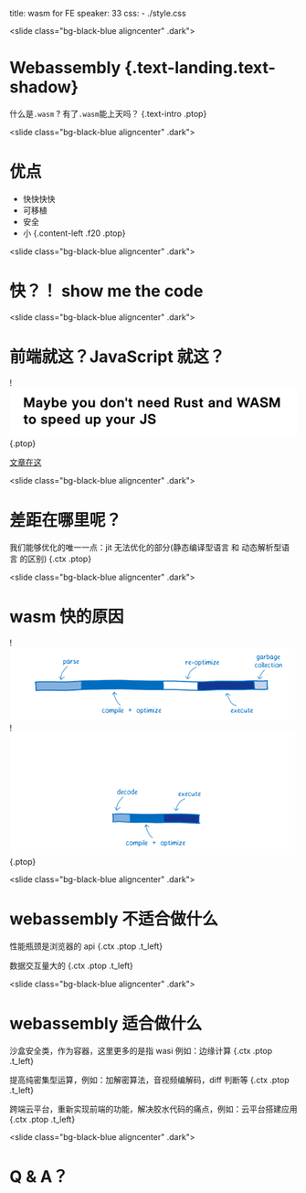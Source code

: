title: wasm for FE
speaker: 33
css: 
    - ./style.css


<slide class="bg-black-blue aligncenter"  .dark">

# Webassembly  {.text-landing.text-shadow}

什么是`.wasm` ? 有了`.wasm`能上天吗？ {.text-intro .ptop}

<slide class="bg-black-blue aligncenter"  .dark">

# 优点

- 快快快快 
- 可移植 
- 安全 
- 小
  {.content-left .f20 .ptop} 

<slide class="bg-black-blue aligncenter"  .dark">

# 快？！ show me the code



<slide class="bg-black-blue aligncenter"  .dark">

# 前端就这？JavaScript 就这？

!![](./public/youdonotneedrust.png) {.ptop}

[文章在这](https://mrale.ph/blog/2018/02/03/maybe-you-dont-need-rust-to-speed-up-your-js.html)


<slide class="bg-black-blue aligncenter"  .dark">

# 差距在哪里呢？

我们能够优化的唯一一点：jit 无法优化的部分(静态编译型语言 和  动态解析型语言 的区别) {.ctx .ptop} 


<slide class="bg-black-blue aligncenter"  .dark">

# wasm 快的原因

!![](./public/1.png)
!![](./public/2.png) {.ptop}

<slide class="bg-black-blue aligncenter"  .dark">

# webassembly 不适合做什么

性能瓶颈是浏览器的 api {.ctx .ptop .t_left} 

数据交互量大的 {.ctx .ptop .t_left}


<slide class="bg-black-blue aligncenter"  .dark">

# webassembly 适合做什么

沙盒安全类，作为容器，这里更多的是指 wasi 例如：边缘计算 {.ctx .ptop .t_left}  

提高纯密集型运算，例如：加解密算法，音视频编解码，diff 判断等 {.ctx .ptop .t_left} 

跨端云平台，重新实现前端的功能，解决胶水代码的痛点，例如：云平台搭建应用 {.ctx .ptop .t_left} 



<slide class="bg-black-blue aligncenter"  .dark">

# Q & A？

